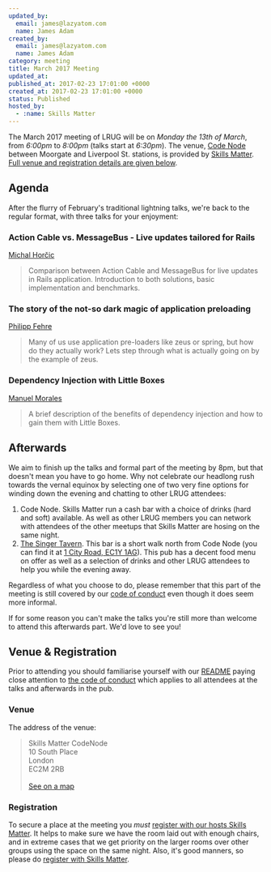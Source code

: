 ```yaml
---
updated_by:
  email: james@lazyatom.com
  name: James Adam
created_by:
  email: james@lazyatom.com
  name: James Adam
category: meeting
title: March 2017 Meeting
updated_at:
published_at: 2017-02-23 17:01:00 +0000
created_at: 2017-02-23 17:01:00 +0000
status: Published
hosted_by:
  - :name: Skills Matter
---
```


The March 2017 meeting of LRUG will be on *Monday the 13th of March*,
from _6:00pm_ to _8:00pm_ (talks start at _6:30pm_).  The venue, [Code
Node](https://skillsmatter.com/locations/264-skills-matter-codenode) between
Moorgate and Liverpool St. stations, is provided by [Skills
Matter](http://www.skillsmatter.com).  [Full venue and registration details are
given below](#mar17registration).

## Agenda

After the flurry of February's traditional lightning talks, we're back to the
regular format, with three talks for your enjoyment:

### Action Cable vs. MessageBus - Live updates tailored for Rails

[Michal Horčic](https://twitter.com/mousse85)

> Comparison between Action Cable and MessageBus for live updates in Rails
> application. Introduction to both solutions, basic implementation and benchmarks.

### The story of the not-so dark magic of application preloading

[Philipp Fehre](https://twitter.com/ischi)

> Many of us use application pre-loaders like zeus or spring, but how do they
> actually work? Lets step through what is actually going on by the example of zeus.

### Dependency Injection with Little Boxes

[Manuel Morales](https://twitter.com/manuelmorales)

> A brief description of the benefits of dependency injection and how to gain
> them with Little Boxes.


## Afterwards

We aim to finish up the talks and formal part of the meeting by 8pm, but that
doesn't mean you have to go home.  Why not celebrate our headlong rush towards
the vernal equinox by selecting one of two very fine options for winding down
the evening and chatting to other LRUG attendees:

1. Code Node.  Skills Matter run a cash bar with a
   choice of drinks (hard and soft) available.  As well as other LRUG members
   you can network with attendees of the other meetups that Skills Matter are
   hosing on the same night.
2. [The Singer Tavern](http://singertavern.com/).  This bar is a short walk
   north from Code Node (you can find it at [1 City Road, EC1Y
   1AG](https://goo.gl/maps/w9kPu)).  This pub has a decent food menu on offer
   as well as a selection of drinks and other LRUG attendees to help you
   while the evening away.

Regardless of what you choose to do, please remember that this part of the
meeting is still covered by our [code of
conduct](http://readme.lrug.org/#code-of-condut) even though it does seem more
informal.

If for some reason you can't make the talks you're still more than welcome to
attend this afterwards part.  We'd love to see you!

Venue & Registration <a name="mar17registration">&nbsp;</a>
-----------------------------------------------------------

Prior to attending you should familiarise yourself with our
[README](http://readme.lrug.org/) paying close attention to [the code of
conduct](http://readme.lrug.org/#code-of-conduct) which applies to
all attendees at the talks and afterwards in the pub.

### Venue

The address of the venue:

> Skills Matter CodeNode<br/>10 South Place<br/>London<br/>EC2M 2RB<br/><br/>[See on a map](https://goo.gl/maps/ONJT4)

### Registration

To secure a place at the meeting you *must* [register with our hosts
Skills Matter][skills-matter-event].  It helps to
make sure we have the room laid out with enough chairs, and in extreme cases
that we get priority on the larger rooms over other groups using the space on
the same night.  Also, it's good manners, so please do [register with Skills
Matter][skills-matter-event].


[skills-matter-event]: https://skillsmatter.com/meetups/9151-london-ruby-march-meetup
